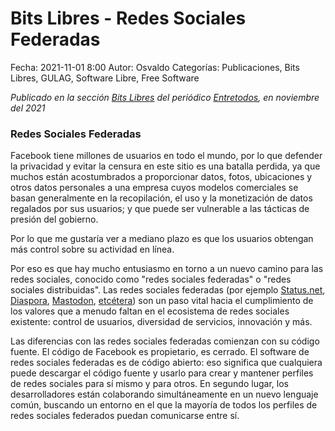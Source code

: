Bits Libres - Redes Sociales Federadas
==================================

Fecha: 2021-11-01 8:00
Autor: Osvaldo
Categorías: Publicaciones, Bits Libres, GULAG, Software Libre, Free Software

_Publicado en la sección [Bits Libres](http://www.gulag.org.mx/revista/2016-05-10-Bits-Libres.html) del periódico [Entretodos](http://periodicoentretodos.mx/version-impresa/), en noviembre del 2021_

<!-- break -->

### Redes Sociales Federadas

Facebook tiene millones de usuarios en todo el mundo, por lo que defender la privacidad y evitar la censura en este sitio es una batalla perdida, ya que muchos están acostumbrados a proporcionar datos, fotos, ubicaciones y otros datos personales a una empresa cuyos modelos comerciales se basan generalmente en la recopilación, el uso y la monetización de datos regalados por sus usuarios; y que puede ser vulnerable a las tácticas de presión del gobierno.

Por lo que me gustaría ver a mediano plazo es que los usuarios obtengan más control sobre su actividad en línea. 

Por eso es que hay mucho entusiasmo en torno a un nuevo camino para las redes sociales, conocido como "redes sociales federadas" o "redes sociales distribuidas". Las redes sociales federadas (por ejemplo [Status.net](https://es.wikipedia.org/wiki/GNU_Social), [Diaspora](https://diasporafoundation.org), [Mastodon](https://joinmastodon.org), [etcétera](https://prism-break.org/en/subcategories/servers-social-networks)) son un paso vital hacia el cumplimiento de los valores que a menudo faltan en el ecosistema de redes sociales existente: control de usuarios, diversidad de servicios, innovación y más.

Las diferencias con las redes sociales federadas comienzan con su código fuente. El código de Facebook es propietario, es cerrado. El software de redes sociales federadas es de código abierto: eso significa que cualquiera puede descargar el código fuente y usarlo para crear y mantener perfiles de redes sociales para sí mismo y para otros. En segundo lugar, los desarrolladores están colaborando simultáneamente en un nuevo lenguaje común, buscando un entorno en el que la mayoría de todos los perfiles de redes sociales federados puedan comunicarse entre sí.
